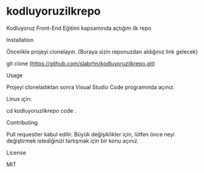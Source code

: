 # kodluyoruzilkrepo

Kodluyoruz Front-End Eğitimi kapsamında açtığım ilk repo

Installation

Öncelikle projeyi clonelayın. (Buraya sizin reponuzdan aldığınız link gelecek)

git clone (https://github.com/slabrhn/kodluyoruzilkrepo.git)

Usage

Projeyi cloneladıktan sonra Visual Studio Code programında açınız.

Linux için:

cd kodluyoruzilkrepo
code .

Contributing

Pull requestler kabul edilir. Büyük değişiklikler için, lütfen önce neyi değiştirmek istediğinizi tartışmak için bir konu açınız.

License

MIT
